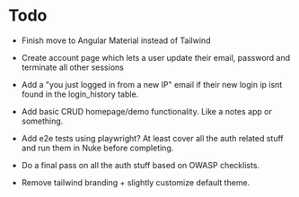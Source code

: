 # Todo
- Finish move to Angular Material instead of Tailwind

- Create account page which lets a user update their email, password and terminate all other sessions
- Add a "you just logged in from a new IP" email if their new login ip isnt found in the login_history table.
- Add basic CRUD homepage/demo functionality. Like a notes app or something.

- Add e2e tests using playwright? At least cover all the auth related stuff and run them in Nuke before completing.
- Do a final pass on all the auth stuff based on OWASP checklists.
- Remove tailwind branding + slightly customize default theme.
